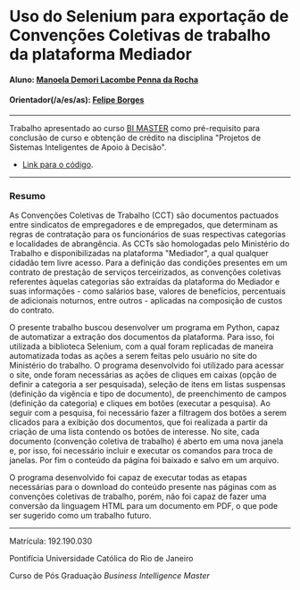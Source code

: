 # Uso do Selenium para exportação de Convenções Coletivas de trabalho da plataforma Mediador

#### Aluno: [Manoela Demori Lacombe Penna da Rocha](https://github.com/manoelaBI)
#### Orientador(/a/es/as): [Felipe Borges](https://github.com/FelipeBorgesC)

---

Trabalho apresentado ao curso [BI MASTER](https://ica.puc-rio.ai/bi-master) como pré-requisito para conclusão de curso e obtenção de crédito na disciplina "Projetos de Sistemas Inteligentes de Apoio à Decisão".

- [Link para o código](https://github.com/manoelaBI/Projeto-Final-CCT/commit/dd85ce24977726ab5605d73c027fa8ca33b5c421). <!-- caso não aplicável, remover esta linha -->


---

### Resumo

As Convenções Coletivas de Trabalho (CCT) são documentos pactuados entre sindicatos de empregadores e de empregados, que determinam as regras de contratação para os funcionários de suas respectivas categorias e localidades de abrangência. As CCTs são homologadas pelo Ministério do Trabalho e disponibilizadas na plataforma "Mediador", a qual qualquer cidadão tem livre acesso. Para a definição das condições presentes em um contrato de prestação de serviços terceirizados, as convenções coletivas referentes àquelas categorias são extraídas da plataforma do Mediador e suas informações - como salários base, valores de benefícios, percentuais de adicionais noturnos, entre outros - aplicadas na composição de custos do contrato.

O presente trabalho buscou desenvolver um programa em Python, capaz de automatizar a extração dos documentos da plataforma. Para isso, foi utilizada a biblioteca Selenium, com a qual foram replicadas de maneira automatizada todas as ações a serem feitas pelo usuário no site do Ministério do trabalho. O programa desenvolvido foi utilizado para acessar o site, onde foram necessárias as ações de cliques em caixas (opção de definir a categoria a ser pesquisada), seleção de itens em listas suspensas (definição da vigência e tipo de documento), de preenchimento de campos (definição da categoria) e cliques em botões (executar a pesquisa). Ao seguir com a pesquisa, foi necessário fazer a filtragem dos botões a serem clicados para a exibição dos documentos, que foi realizada a partir da criação de uma lista contendo os botões de interesse. No site, cada documento (convenção coletiva de trabalho) é aberto em uma nova janela e, por isso, foi necessário incluir e executar os comandos para troca de janelas. Por fim o conteúdo da página foi baixado e salvo em um arquivo.

O programa desenvolvido foi capaz de executar todas as etapas necessárias para o download do conteúdo presente nas páginas com as convenções coletivas de trabalho, porém, não foi capaz de fazer uma conversão da linguagem HTML para um documento em PDF, o que pode ser sugerido como um trabalho futuro.


---

Matrícula: 192.190.030

Pontifícia Universidade Católica do Rio de Janeiro

Curso de Pós Graduação *Business Intelligence Master*

